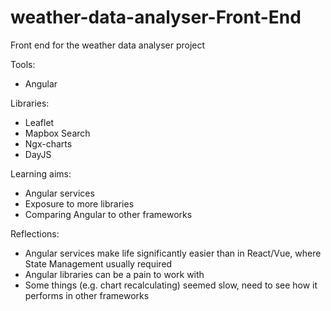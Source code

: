 # weather-data-analyser-Front-End
Front end for the weather data analyser project

Tools:
- Angular

Libraries:
- Leaflet
- Mapbox Search
- Ngx-charts
- DayJS

Learning aims:
- Angular services
- Exposure to more libraries
- Comparing Angular to other frameworks

Reflections:
- Angular services make life significantly easier than in React/Vue, where State Management usually required
- Angular libraries can be a pain to work with
- Some things (e.g. chart recalculating) seemed slow, need to see how it performs in other frameworks
